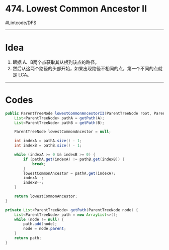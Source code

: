 # 474. Lowest Common Ancestor II
#Lintcode/DFS
- - - -
# Idea
1. 跟据 A、B两个点获取其从根到该点的路径。
2. 然后从这两个路径的头部开始，如果出现路径不相同的点，第一个不同的点就是 LCA。
- - - -
# Codes
```java
public ParentTreeNode lowestCommonAncestorII(ParentTreeNode root, ParentTreeNode A, ParentTreeNode B) {
    List<ParentTreeNode> pathA = getPath(A);
    List<ParentTreeNode> pathB = getPath(B);

    ParentTreeNode lowestCommonAncestor = null;

    int indexA = pathA.size() - 1;
    int indexB = pathB.size() - 1;

    while (indexA >= 0 && indexB >= 0) {
        if (pathA.get(indexA) != pathB.get(indexB)) {
            break;
        }
        lowestCommonAncestor = pathA.get(indexA);
        indexA--;
        indexB--;
    }

    return lowestCommonAncestor;
}

private List<ParentTreeNode> getPath(ParentTreeNode node) {
    List<ParentTreeNode> path = new ArrayList<>();
    while (node != null) {
        path.add(node);
        node = node.parent;
    }
    return path;
}
```